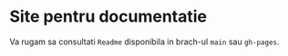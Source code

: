 # Site pentru documentatie
Va rugam sa consultati `Readme` disponibila in brach-ul `main` sau `gh-pages`.
